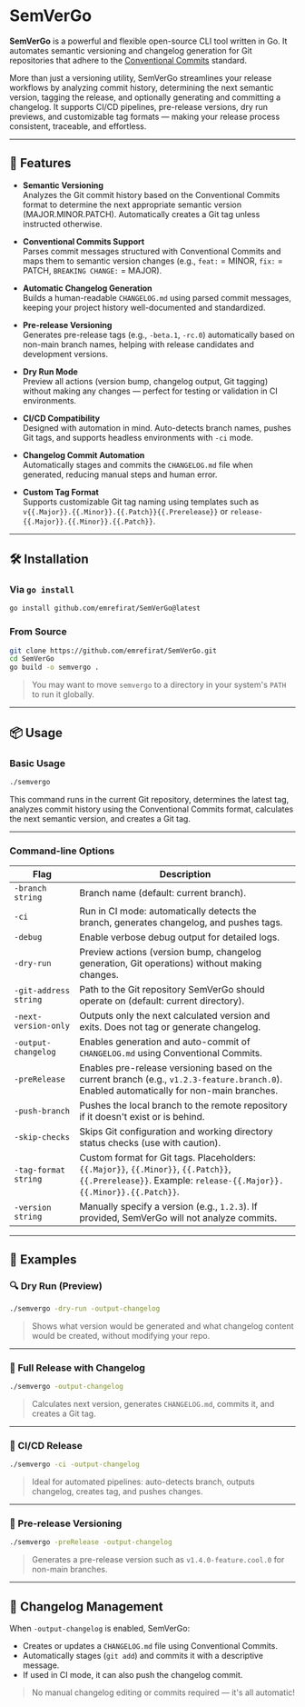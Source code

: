 # SemVerGo

**SemVerGo** is a powerful and flexible open-source CLI tool written in Go. It automates semantic versioning and changelog generation for Git repositories that adhere to the [Conventional Commits](https://www.conventionalcommits.org/) standard.

More than just a versioning utility, SemVerGo streamlines your release workflows by analyzing commit history, determining the next semantic version, tagging the release, and optionally generating and committing a changelog. It supports CI/CD pipelines, pre-release versions, dry run previews, and customizable tag formats — making your release process consistent, traceable, and effortless.

---

## 🚀 Features

- **Semantic Versioning**  
  Analyzes the Git commit history based on the Conventional Commits format to determine the next appropriate semantic version (MAJOR.MINOR.PATCH). Automatically creates a Git tag unless instructed otherwise.

- **Conventional Commits Support**  
  Parses commit messages structured with Conventional Commits and maps them to semantic version changes (e.g., `feat:` = MINOR, `fix:` = PATCH, `BREAKING CHANGE:` = MAJOR).

- **Automatic Changelog Generation**  
  Builds a human-readable `CHANGELOG.md` using parsed commit messages, keeping your project history well-documented and standardized.

- **Pre-release Versioning**  
  Generates pre-release tags (e.g., `-beta.1`, `-rc.0`) automatically based on non-main branch names, helping with release candidates and development versions.

- **Dry Run Mode**  
  Preview all actions (version bump, changelog output, Git tagging) without making any changes — perfect for testing or validation in CI environments.

- **CI/CD Compatibility**  
  Designed with automation in mind. Auto-detects branch names, pushes Git tags, and supports headless environments with `-ci` mode.

- **Changelog Commit Automation**  
  Automatically stages and commits the `CHANGELOG.md` file when generated, reducing manual steps and human error.

- **Custom Tag Format**  
  Supports customizable Git tag naming using templates such as `v{{.Major}}.{{.Minor}}.{{.Patch}}{{.Prerelease}}` or `release-{{.Major}}.{{.Minor}}.{{.Patch}}`.

---

## 🛠 Installation

### Via `go install`

```bash
go install github.com/emrefirat/SemVerGo@latest
```

### From Source

```bash
git clone https://github.com/emrefirat/SemVerGo.git
cd SemVerGo
go build -o semvergo .
```

> You may want to move `semvergo` to a directory in your system's `PATH` to run it globally.

---

## 📦 Usage

### Basic Usage

```bash
./semvergo
```

This command runs in the current Git repository, determines the latest tag, analyzes commit history using the Conventional Commits format, calculates the next semantic version, and creates a Git tag.

---

### Command-line Options

| Flag                | Description |
|---------------------|-------------|
| `-branch string`    | Branch name (default: current branch). |
| `-ci`               | Run in CI mode: automatically detects the branch, generates changelog, and pushes tags. |
| `-debug`            | Enable verbose debug output for detailed logs. |
| `-dry-run`          | Preview actions (version bump, changelog generation, Git operations) without making changes. |
| `-git-address string` | Path to the Git repository SemVerGo should operate on (default: current directory). |
| `-next-version-only` | Outputs only the next calculated version and exits. Does not tag or generate changelog. |
| `-output-changelog` | Enables generation and auto-commit of `CHANGELOG.md` using Conventional Commits. |
| `-preRelease`       | Enables pre-release versioning based on the current branch (e.g., `v1.2.3-feature.branch.0`). Enabled automatically for non-main branches. |
| `-push-branch`      | Pushes the local branch to the remote repository if it doesn't exist or is behind. |
| `-skip-checks`      | Skips Git configuration and working directory status checks (use with caution). |
| `-tag-format string` | Custom format for Git tags. Placeholders: `{{.Major}}`, `{{.Minor}}`, `{{.Patch}}`, `{{.Prerelease}}`. Example: `release-{{.Major}}.{{.Minor}}.{{.Patch}}`. |
| `-version string`   | Manually specify a version (e.g., `1.2.3`). If provided, SemVerGo will not analyze commits. |

---

## 🧪 Examples

### 🔍 Dry Run (Preview)

```bash
./semvergo -dry-run -output-changelog
```

> Shows what version would be generated and what changelog content would be created, without modifying your repo.

---

### 🚀 Full Release with Changelog

```bash
./semvergo -output-changelog
```

> Calculates next version, generates `CHANGELOG.md`, commits it, and creates a Git tag.

---

### 🧪 CI/CD Release

```bash
./semvergo -ci -output-changelog
```

> Ideal for automated pipelines: auto-detects branch, outputs changelog, creates tag, and pushes changes.

---

### 🔖 Pre-release Versioning

```bash
./semvergo -preRelease -output-changelog
```

> Generates a pre-release version such as `v1.4.0-feature.cool.0` for non-main branches.

---

## 📝 Changelog Management

When `-output-changelog` is enabled, SemVerGo:

- Creates or updates a `CHANGELOG.md` file using Conventional Commits.
- Automatically stages (`git add`) and commits it with a descriptive message.
- If used in CI mode, it can also push the changelog commit.

> No manual changelog editing or commits required — it's all automatic!

